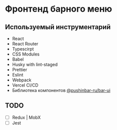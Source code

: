 # Фронтенд барного меню

## Используемый инструментарий
- React
- React Router
- Typescirpt
- CSS Modules
- Babel
- Husky with lint-staged
- Prettier
- Eslint
- Webpack
- Vercel CI/CD
- Библиотека компонентов [@pushinbar-ru/bar-ui](https://github.com/pushinbar-ru/bar-ui)

## TODO

- [ ] Redux | MobX
- [ ] Jest
